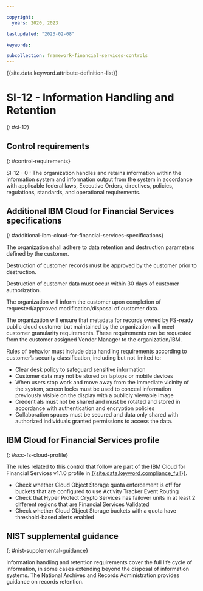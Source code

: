 ```yaml
---

copyright:
  years: 2020, 2023

lastupdated: "2023-02-08"

keywords:

subcollection: framework-financial-services-controls
---
```


{{site.data.keyword.attribute-definition-list}}

               
# SI-12 - Information Handling and Retention
{: #si-12}

## Control requirements
{: #control-requirements}

SI-12 - 0
    : The organization handles and retains information within the information system and information output from the system in accordance with applicable federal laws, Executive Orders, directives, policies, regulations, standards, and operational requirements.

## Additional IBM Cloud for Financial Services specifications
{: #additional-ibm-cloud-for-financial-services-specifications}

The organization shall adhere to data retention and destruction parameters defined by the customer.

Destruction of customer records must be approved by the customer prior to destruction.

Destruction of customer data must occur within 30 days of customer authorization.

The organization will inform the customer upon completion of requested/approved modification/disposal of customer data.

The organization will ensure that metadata for records owned by FS-ready public cloud customer but maintained by the organization will meet customer granularity requirements.   These requirements can be requested from the customer assigned Vendor Manager to the organization/IBM.

Rules of behavior must include data handling requirements according to customer’s security classification, including but not limited to:
- Clear desk policy to safeguard sensitive information
- Customer data may not be stored on laptops or mobile devices
- When users stop work and move away from the immediate vicinity of the system, screen locks must be used to conceal information previously visible on the display with a publicly viewable image
- Credentials must not be shared and must be rotated and stored in accordance with authentication and encryption policies
- Collaboration spaces must be secured and data only shared with authorized individuals granted permissions to access the data.

## IBM Cloud for Financial Services profile
{: #scc-fs-cloud-profile}

The rules related to this control that follow are part of the IBM Cloud for Financial Services v1.1.0 profile in [{{site.data.keyword.compliance_full}}](/docs/security-compliance?topic=security-compliance-getting-started).

- Check whether Cloud Object Storage quota enforcement is off for buckets that are configured to use Activity Tracker Event Routing 
- Check that Hyper Protect Crypto Services has failover units in at least 2 different regions that are Financial Services Validated 
- Check whether Cloud Object Storage buckets with a quota have threshold-based alerts enabled

## NIST supplemental guidance
{: #nist-supplemental-guidance}

Information handling and retention requirements cover the full life cycle of information, in some cases extending beyond the disposal of information systems. The National Archives and Records Administration provides guidance on records retention.





